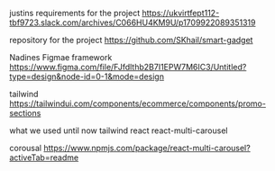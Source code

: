justins requirements for the project
https://ukvirtfept112-tbf9723.slack.com/archives/C066HU4KM9U/p1709922089351319 

repository for the project
https://github.com/SKhail/smart-gadget

Nadines Figmae framework
https://www.figma.com/file/FJfdlthb2B7I1EPW7M6IC3/Untitled?type=design&node-id=0-1&mode=design

tailwind
https://tailwindui.com/components/ecommerce/components/promo-sections



what we used until now
tailwind
react
react-multi-carousel


corousal
https://www.npmjs.com/package/react-multi-carousel?activeTab=readme


